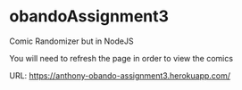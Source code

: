 # obandoAssignment3
Comic Randomizer but in NodeJS

You will need to refresh the page in order to view the comics

URL: https://anthony-obando-assignment3.herokuapp.com/
